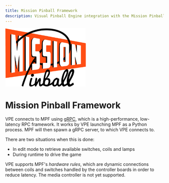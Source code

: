 ```yaml
---
title: Mission Pinball Framework
description: Visual Pinball Engine integration with the Mission Pinball Framework.
---
```


<img alt="MPF Logo" width="256" src="mpf-logo-full.png" />

# Mission Pinball Framework

VPE connects to MPF using [gRPC](https://grpc.io/), which is a high-performance, low-latency RPC framework. It works by VPE launching MPF as a Python process. MPF will then spawn a gRPC server, to which VPE connects to.

There are two situations when this is done:

- In edit mode to retrieve available switches, coils and lamps
- During runtime to drive the game

VPE supports MPF's *hardware rules*, which are dynamic connections between coils and switches handled by the controller boards in order to reduce latency. The media controller is not yet supported.
